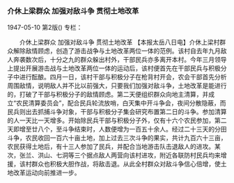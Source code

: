 ### 介休上梁群众  加强对敌斗争  贯彻土地改革

1947-05-10
第2版()
专栏：

　　介休上梁群众
    加强对敌斗争  贯彻土地改革
    【本报太岳八日电】介休上梁村群众解除敌情顾虑，创造了游击战争与土地改革两位一体的范例。该村自去年九月敌人奔袭数次后，十分之九的群众躲出村外，干部民兵亦多离开本村。今年三月领导上提出开展游击战与土地改革两位一体的运动后，该村便首先在干部民兵与积极分子中进行酝酿。四月一日，该村干部与积极分子在枪背村开会，农会干部首先分析周围敌情，说明敌人并不比以前强大，只要我们加强对敌斗争，土地改革是能进行的，打破了干部与积极分子的敌情顾虑。第二天便组织群众向地主清算，并成立“农民清算委员会”，配合民兵轮流放哨，白天集中开斗争会，夜间分散隐蔽，而民兵则出去抓捕斗争对象，干部与积极分子集会研究布置第二日的斗争。参加清算的人一天比一天增多。开始除民兵干部与积极分子外，仅有十六个农民参加，第二天即增至廿八个，至斗争结束时，人数便增为一百五十余人。经过二十三天的分田斗争，农民收回一百六十亩土地，加上过去三次斗争的果实，共计九百六十三亩，农民获得土地后，有十三人参加了民兵，并配合当地游击队击退敌人的进攻。某次，张兰、洪山、七洞等三个据点敌人两营向该村进攻，附近各联防村民兵均来增援，该村群众也积极大胆作战，将敌击退。从此全村群众对敌斗争信心倍增，使土地改革运动向前推进一步。
